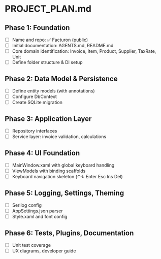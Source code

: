 # PROJECT_PLAN.md

## Phase 1: Foundation

- [ ] Name and repo: ✅ Facturon (public)
- [ ] Initial documentation: AGENTS.md, README.md
- [ ] Core domain identification: Invoice, Item, Product, Supplier, TaxRate, Unit
- [ ] Define folder structure & DI setup

## Phase 2: Data Model & Persistence

- [ ] Define entity models (with annotations)
- [ ] Configure DbContext
- [ ] Create SQLite migration

## Phase 3: Application Layer

- [ ] Repository interfaces
- [ ] Service layer: invoice validation, calculations

## Phase 4: UI Foundation

- [ ] MainWindow.xaml with global keyboard handling
- [ ] ViewModels with binding scaffolds
- [ ] Keyboard navigation skeleton (↑↓ Enter Esc Ins Del)

## Phase 5: Logging, Settings, Theming

- [ ] Serilog config
- [ ] AppSettings.json parser
- [ ] Style.xaml and font config

## Phase 6: Tests, Plugins, Documentation

- [ ] Unit test coverage
- [ ] UX diagrams, developer guide
